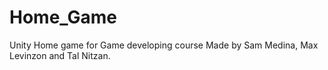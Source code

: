 # Home_Game
Unity Home game for Game developing course
Made by Sam Medina, Max Levinzon and Tal Nitzan.
